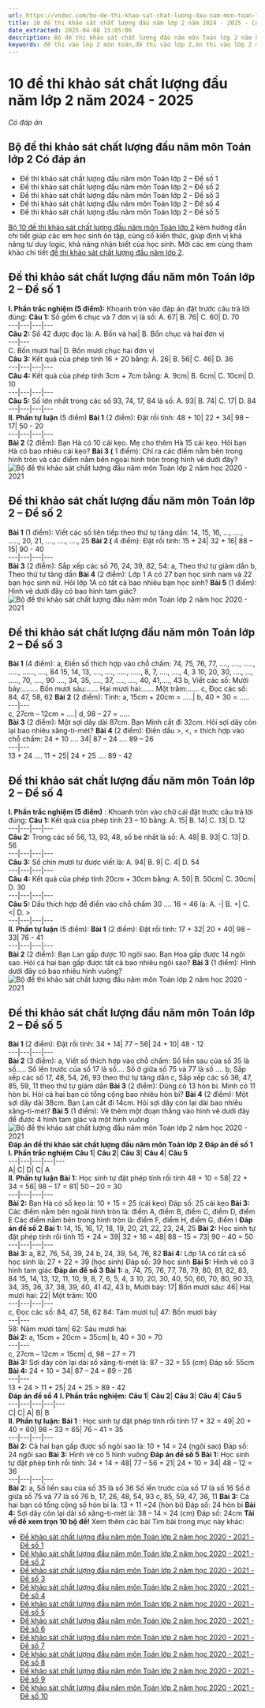 ```yaml
---
url: https://vndoc.com/bo-de-thi-khao-sat-chat-luong-dau-nam-mon-toan-lop-2-nam-hoc-2020-2021-204561
title: 10 đề thi khảo sát chất lượng đầu năm lớp 2 năm 2024 - 2025 - Có đáp án - VnDoc.com
date_extracted: 2025-04-08 15:05:06
description: Bộ đề thi khảo sát chất lượng đầu năm môn Toán lớp 2 năm học 2024 - 2025 là bộ đề thi do VnDoc biên soạn nhằm giúp các em ôn tập, rèn luyện kiến thức môn Toán lớp 1 chuẩn bị vào lớp 2.
keywords: đề thi vào lớp 2 môn toán,đề thi vào lớp 2,ôn thi vào lớp 2 môn toán,Bộ đề thi khảo sát chất lượng đầu năm môn Toán lớp 2,bộ đề khảo sát chất lượng đầu năm môn toán lớp 2,môn toán lớp 2,toán lớp 2,bài tập toán lớp 2,De thi khảo sát lớp 2 môn Toán
---
```


# 10 đề thi khảo sát chất lượng đầu năm lớp 2 năm 2024 - 2025
 _Có đáp án_
## Bộ đề thi khảo sát chất lượng đầu năm môn Toán lớp 2 Có đáp án
  * Đề thi khảo sát chất lượng đầu năm môn Toán lớp 2 – Đề số 1
  * Đề thi khảo sát chất lượng đầu năm môn Toán lớp 2 – Đề số 2
  * Đề thi khảo sát chất lượng đầu năm môn Toán lớp 2 – Đề số 3
  * Đề thi khảo sát chất lượng đầu năm môn Toán lớp 2 – Đề số 4
  * Đề thi khảo sát chất lượng đầu năm môn Toán lớp 2 – Đề số 5

[Bộ 10 đề thi khảo sát chất lượng đầu năm môn Toán lớp 2](<https://vndoc.com/bo-de-thi-khao-sat-chat-luong-dau-nam-mon-toan-lop-2-nam-hoc-2020-2021-204561>) kèm hướng dẫn chi tiết giúp các em học sinh ôn tập, củng cố kiến thức, giúp định vị khả năng tư duy logic, khả năng nhận biết của học sinh. Mời các em cùng tham khảo chi tiết [đề thi khảo sát chất lượng đầu năm lớp 2](<https://vndoc.com/khao-sat-chat-luong-dau-nam-lop2>).
## Đề thi khảo sát chất lượng đầu năm môn Toán lớp 2 – Đề số 1
**I. Phần trắc nghiệm \(5 điểm\):** Khoanh tròn vào đáp án đặt trước câu trả lời đúng:
**Câu 1:** Số gồm 6 chục và 7 đơn vị là số:
A. 67| B. 76| C. 60| D. 70  
---|---|---|---  
**Câu 2:** Số 42 được đọc là:
A. Bốn và hai| B. Bốn chục và hai đơn vị  
---|---  
C. Bốn mươi hai| D. Bốn mươi chục hai đơn vị  
**Câu 3:** Kết quả của phép tính 16 + 20 bằng:
A. 26| B. 56| C. 46| D. 36  
---|---|---|---  
**Câu 4:** Kết quả của phép tính 3cm + 7cm bằng:
A. 9cm| B. 6cm| C. 10cm| D. 10  
---|---|---|---  
**Câu 5:** Số lớn nhất trong các số 93, 74, 17, 84 là số:
A. 93| B. 74| C. 17| D. 84  
---|---|---|---  
**II. Phần tự luận** \(5 điểm\)
**Bài 1** \(2 điểm\): Đặt rồi tính:
48 + 10| 22 + 34| 98 – 17| 50 - 20  
---|---|---|---  
**Bài 2** \(2 điểm\): Bạn Hà có 10 cái kẹo. Mẹ cho thêm Hà 15 cái kẹo. Hỏi bạn Hà có bao nhiêu cái kẹo?
**Bài 3 \(** 1 điểm\): Chỉ ra các điểm nằm bên trong hình tròn và các điểm nằm bên ngoài hình tròn trong hình vẽ dưới đây?
![Bộ đề thi khảo sát chất lượng đầu năm môn Toán lớp 2 năm học 2020 - 2021](https://i.vdoc.vn/data/image/2020/08/10/bo-de-khao-sat-chat-luong-dau-nam-mon-toan-lop-2-nam-2020-2021-anh-so-1.png)
## Đề thi khảo sát chất lượng đầu năm môn Toán lớp 2 – Đề số 2
**Bài 1** \(1 điểm\): Viết các số liên tiếp theo thứ tự tăng dần:
14, 15, 16, …, …., ….., 20, 21, …., …., …., 25
**Bài 2 \(** 4 điểm\): Đặt rồi tính:
15 + 24| 32 + 16| 88 – 15| 90 - 40  
---|---|---|---  
**Bài 3** \(2 điểm\): Sắp xếp các số 76, 24, 39, 82, 54:
a, Theo thứ tự giảm dần
b, Theo thứ tự tăng dần
**Bài 4** \(2 điểm\): Lớp 1 A có 27 bạn học sinh nam và 22 bạn học sinh nữ. Hỏi lớp 1A có tất cả bao nhiêu bạn học sinh?
**Bài 5** \(1 điểm\): Hình vẽ dưới đây có bao hình tam giác?
![Bộ đề thi khảo sát chất lượng đầu năm môn Toán lớp 2 năm học 2020 - 2021](https://i.vdoc.vn/data/image/2020/08/10/bo-de-khao-sat-chat-luong-dau-nam-mon-toan-lop-2-nam-2020-2021-anh-so-2.png)
## Đề thi khảo sát chất lượng đầu năm môn Toán lớp 2 – Đề số 3
**Bài 1** \(4 điểm\):
a, Điền số thích hợp vào chỗ chấm:
74, 75, 76, 77, …., …., ….., ….., ……, …., 84
15, 14, 13, …., …., ….., ….., 8, 7, …., …., 4, 3
10, 20, 30, …., …, ….., 70, …., 90
…., 34, 35, …., 37, …., …., 40, 41,…., 43
b, Viết các số:
Mười bảy:……..
Bốn mươi sáu:……
Hai mươi hai:……
Một trăm:……
c, Đọc các số: 84, 47, 58, 62
**Bài 2** \(2 điểm\): Tính:
a, 15cm + 20cm = …..| b, 40 + 30 = …..  
---|---  
c, 27cm – 12cm = ….| d, 98 – 27 = …..  
**Bài 3** \(2 điểm\): Một sợi dây dài 87cm. Bạn Minh cắt đi 32cm. Hỏi sợi dây còn lại bao nhiêu xăng-ti-mét?
**Bài 4** \(2 điểm\): Điền dấu >, <, = thích hợp vào chỗ chấm:
24 + 10 …. 34| 87 – 24 …. 89 – 26  
---|---  
13 + 24 …. 11 + 25| 24 + 25 …. 89 - 42  
## **Đề thi khảo sát chất lượng đầu năm môn Toán lớp 2 – Đề số 4**
**I. Phần trắc nghiệm \(5 điểm\)** : Khoanh tròn vào chữ cái đặt trước câu trả lời đúng:
**Câu 1:** Kết quả của phép tính 23 – 10 bằng:
A. 15| B. 14| C. 13| D. 12  
---|---|---|---  
**Câu 2:** Trong các số 56, 13, 93, 48, số bé nhất là số:
A. 48| B. 93| C. 13| D. 56  
---|---|---|---  
**Câu 3:** Số chín mươi tư được viết là:
A. 94| B. 9| C. 4| D. 54  
---|---|---|---  
**Câu 4:** Kết quả của phép tính 20cm + 30cm bằng:
A. 50| B. 50cm| C. 30cm| D. 30  
---|---|---|---  
**Câu 5:** Dấu thích hợp để điền vào chỗ chấm 30 …. 16 = 46 là:
A. -| B. +| C. <| D. >  
---|---|---|---  
**II. Phần tự luận** \(5 điểm\):
**Bài 1** \(2 điểm\): Đặt rồi tính:
17 + 32| 20 + 40| 98 – 33| 76 - 41  
---|---|---|---  
**Bài 2** \(2 điểm\): Bạn Lan gấp được 10 ngôi sao. Bạn Hoa gấp được 14 ngôi sao. Hỏi cả hai bạn gấp được tất cả bao nhiêu ngôi sao?
**Bài 3** \(1 điểm\): Hình dưới đây có bao nhiêu hình vuông?
![Bộ đề thi khảo sát chất lượng đầu năm môn Toán lớp 2 năm học 2020 - 2021](https://i.vdoc.vn/data/image/2020/08/10/bo-de-khao-sat-chat-luong-dau-nam-mon-toan-lop-2-nam-2020-2021-anh-so-3.png)
## Đề thi khảo sát chất lượng đầu năm môn Toán lớp 2 – Đề số 5
**Bài 1** \(2 điểm\): Đặt rồi tính:
34 + 14| 77 – 56| 24 + 10| 48 - 12  
---|---|---|---  
**Bài 2** \(3 điểm\):
a, Viết số thích hợp vào chỗ chấm:
Số liền sau của số 35 là số…..
Số lền trước của số 17 là số….
Số ở giữa số 75 và 77 là số ….
b, Sắp xếp các số 17, 48, 54, 26, 93 theo thứ tự tăng dần
c, Sắp xếp các số 36, 47, 85, 59, 11 theo thứ tự giảm dần
**Bài 3** \(2 điểm\): Dũng có 13 hòn bi. Minh có 11 hòn bi. Hỏi cả hai bạn có tổng cộng bao nhiêu hòn bi?
**Bài 4** \(2 điểm\): Một sợi dây dài 38cm. Bạn Lan cắt đi 14cm. Hỏi sợi dây còn lại dài bao nhiêu xăng-ti-mét?
**Bài 5** \(1 điểm\): Vẽ thêm một đoạn thẳng vào hình vẽ dưới đây để được 4 hình tam giác và một hình vuông
![Bộ đề thi khảo sát chất lượng đầu năm môn Toán lớp 2 năm học 2020 - 2021](https://i.vdoc.vn/data/image/2020/08/10/bo-de-khao-sat-chat-luong-dau-nam-mon-toan-lop-2-nam-2020-2021-anh-so-4.png)
**Đáp án đề thi khảo sát chất lượng đầu năm môn Toán lớp 2**
**Đáp án đề số 1**
**I. Phần trắc nghiệm**
**Câu 1**| **Câu 2**| **Câu 3**| **Câu 4**| **Câu 5**  
---|---|---|---|---  
A| C| D| C| A  
**II. Phần tự luận**
**Bài 1:** Học sinh tự đặt phép tính rồi tính
48 + 10 = 58| 22 + 34 = 56| 98 – 17 = 81| 50 – 20 = 30  
---|---|---|---  
**Bài 2:**
Bạn Hà có số kẹo là:
10 + 15 = 25 \(cái kẹo\)
Đáp số: 25 cái kẹo
**Bài 3:**
Các điểm nằm bên ngoài hình tròn là: điểm A, điểm B, điểm C, điểm D, điểm E
Các điểm nằm bên trong hình tròn là: điểm F, điểm H, điểm G, điểm I
**Đáp án đề số 2**
**Bài 1:** 14, 15, 16, 17, 18, 19, 20, 21, 22, 23, 24, 25
**Bài 2:** Học sinh tự đặt phép tính rồi tính
15 + 24 = 39| 32 + 16 = 48| 88 – 15 = 73| 90 – 40 = 50  
---|---|---|---  
**Bài 3:**
a, 82, 76, 54, 39, 24
b, 24, 39, 54, 76, 82
**Bài 4:**
Lớp 1A có tất cả số học sinh là:
27 + 22 = 39 \(học sinh\)
Đáp số: 39 học sinh
**Bài 5:** Hình vẽ có 3 hình tam giác
**Đáp án đề số 3**
**Bài 1:**
a, 74, 75, 76, 77, 78, 79, 80, 81, 82, 83, 84
15, 14, 13, 12, 11, 10, 9, 8, 7, 6, 5, 4, 3
10, 20, 30, 40, 50, 60, 70, 80, 90
33, 34, 35, 36, 37, 38, 39, 40, 41 42, 43
b,
Mười bảy: 17| Bốn mươi sáu: 46| Hai mươi hai: 22| Một trăm: 100  
---|---|---|---  
c, Đọc các số: 84, 47, 58, 62
84: Tám mươi tư| 47: Bốn mươi bảy  
---|---  
58: Năm mươi tám| 62: Sáu mươi hai  
**Bài 2:**
a, 15cm + 20cm = 35cm| b, 40 + 30 = 70  
---|---  
c, 27cm – 12cm = 15cm| d, 98 – 27 = 71  
**Bài 3:**
Sợi dây còn lại dài số xăng-ti-mét là:
87 – 32 = 55 \(cm\)
Đáp số: 55cm
**Bài 4:**
24 + 10 = 34| 87 – 24 = 89 – 26  
---|---  
13 + 24 > 11 + 25| 24 + 25 > 89 - 42  
**Đáp án đề số 4**
**I. Phần trắc nghiệm:**
**Câu 1**| **Câu 2**| **Câu 3**| **Câu 4**| **Câu 5**  
---|---|---|---|---  
C| C| A| B| B  
**II. Phần tự luận:**
**Bài 1** : Học sinh tự đặt phép tính rồi tính
17 + 32 = 49| 20 + 40 = 60| 98 – 33 = 65| 76 – 41 = 35  
---|---|---|---  
**Bài 2:**
Cả hai bạn gấp được số ngôi sao là:
10 + 14 = 24 \(ngôi sao\)
Đáp số: 24 ngôi sao
**Bài 3:** Hình vẽ có 5 hình vuông
**Đáp án đề số 5**
**Bài 1:** Học sinh tự đặt phép tính rồi tính:
34 + 14 = 48| 77 – 56 = 21| 24 + 10 = 34| 48 – 12 = 36  
---|---|---|---  
**Bài 2:**
a, Số liền sau của số 35 là số 36
Số lền trước của số 17 là số 16
Số ở giữa số 75 và 77 là số 76
b, 17, 26, 48, 54, 93
c, 85, 59, 47, 36, 11
**Bài 3:**
Cả hai bạn có tổng cộng số hòn bi là:
13 + 11 =24 \(hòn bi\)
Đáp số: 24 hòn bi
**Bài 4:**
Sợi dây còn lại dài số xăng-ti-mét là:
38 – 14 = 24 \(cm\)
Đáp số: 24cm
**Tải về để xem trọn 10 bộ đề\!**
Xem thêm các bài Tìm bài trong mục này khác:
  * [Đề khảo sát chất lượng đầu năm môn Toán lớp 2 năm học 2020 - 2021 - Đề số 1](</de-khao-sat-chat-luong-dau-nam-mon-toan-lop-2-nam-hoc-2020-2021-de-so-1-204570>)
  * [Đề khảo sát chất lượng đầu năm môn Toán lớp 2 năm học 2020 - 2021 - Đề số 2](</de-khao-sat-chat-luong-dau-nam-mon-toan-lop-2-nam-hoc-2020-2021-de-so-2-204574>)
  * [Đề khảo sát chất lượng đầu năm môn Toán lớp 2 năm học 2020 - 2021 - Đề số 3](</de-khao-sat-chat-luong-dau-nam-mon-toan-lop-2-nam-hoc-2020-2021-de-so-3-204577>)
  * [Đề khảo sát chất lượng đầu năm môn Toán lớp 2 năm học 2020 - 2021 - Đề số 4](</de-khao-sat-chat-luong-dau-nam-mon-toan-lop-2-nam-hoc-2020-2021-de-so-4-204579>)
  * [Đề khảo sát chất lượng đầu năm môn Toán lớp 2 năm học 2020 - 2021 - Đề số 5](</de-khao-sat-chat-luong-dau-nam-mon-toan-lop-2-nam-hoc-2020-2021-de-so-5-204582>)
  * [Đề khảo sát chất lượng đầu năm môn Toán lớp 2 năm học 2020 - 2021 - Đề số 6](</de-khao-sat-chat-luong-dau-nam-mon-toan-lop-2-nam-hoc-2020-2021-de-so-6-204584>)
  * [Đề khảo sát chất lượng đầu năm môn Toán lớp 2 năm học 2020 - 2021 - Đề số 7](</de-khao-sat-chat-luong-dau-nam-mon-toan-lop-2-nam-hoc-2020-2021-de-so-7-204585>)
  * [Đề khảo sát chất lượng đầu năm môn Toán lớp 2 năm học 2020 - 2021 - Đề số 8](</de-khao-sat-chat-luong-dau-nam-mon-toan-lop-2-nam-hoc-2020-2021-de-so-8-204590>)
  * [Đề khảo sát chất lượng đầu năm môn Toán lớp 2 năm học 2020 - 2021 - Đề số 9](</de-khao-sat-chat-luong-dau-nam-mon-toan-lop-2-nam-hoc-2020-2021-de-so-9-204594>)
  * [Đề khảo sát chất lượng đầu năm môn Toán lớp 2 năm học 2020 - 2021 - Đề số 10](</de-khao-sat-chat-luong-dau-nam-mon-toan-lop-2-nam-hoc-2020-2021-de-so-10-204597>)


